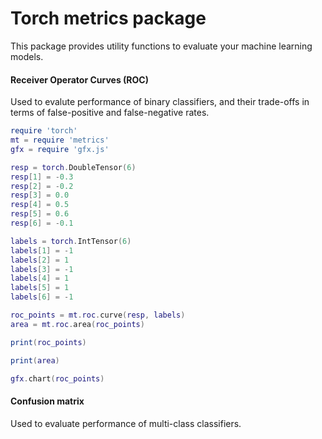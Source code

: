 Torch metrics package
====================

This package provides utility functions to evaluate your machine learning models.


#### Receiver Operator Curves (ROC)

Used to evalute performance of binary classifiers, and their trade-offs in terms of false-positive and false-negative rates.

```lua
require 'torch'
mt = require 'metrics'
gfx = require 'gfx.js'

resp = torch.DoubleTensor(6)
resp[1] = -0.3
resp[2] = -0.2
resp[3] = 0.0
resp[4] = 0.5
resp[5] = 0.6
resp[6] = -0.1

labels = torch.IntTensor(6)
labels[1] = -1
labels[2] = 1
labels[3] = -1
labels[4] = 1
labels[5] = 1
labels[6] = -1

roc_points = mt.roc.curve(resp, labels)
area = mt.roc.area(roc_points)

print(roc_points)

print(area)

gfx.chart(roc_points)
```


#### Confusion matrix

Used to evaluate performance of multi-class classifiers.